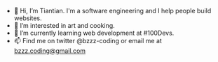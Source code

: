 - 👋 Hi, I’m Tiantian. I'm a software engineering and I help people build websites.
- 👀 I’m interested in art and cooking.
- 🌱 I’m currently learning web development at #100Devs.
- 📫 Find me on twitter @bzzz-coding or email me at bzzz.coding@gmail.com

<!---
bzzz-coding/bzzz-coding is a ✨ special ✨ repository because its `README.md` (this file) appears on your GitHub profile.
You can click the Preview link to take a look at your changes.
--->
